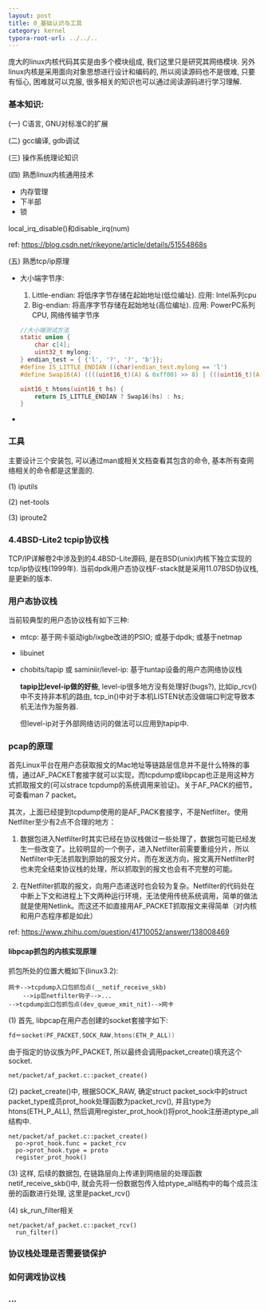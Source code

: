 ```yaml
---
layout: post
title: 0_基础认识与工具
category: kernel
typora-root-url: ../../..
---
```


庞大的linux内核代码其实是由多个模块组成, 我们这里只是研究其网络模块. 另外linux内核是采用面向对象思想进行设计和编码的, 所以阅读源码也不是很难, 只要有恒心, 困难就可以克服, 很多相关的知识也可以通过阅读源码进行学习理解.

### 基本知识:

(一) C语言, GNU对标准C的扩展



(二) gcc编译, gdb调试



(三) 操作系统理论知识



(四) 熟悉linux内核通用技术

* 内存管理
* 下半部
* 锁

local_irq_disable()和disable_irq(num)

ref: https://blog.csdn.net/rikeyone/article/details/51554868s

(五) 熟悉tcp/ip原理

* 大小端字节序:

  1) Little-endian: 将低序字节存储在起始地址(低位编址). 应用: Intel系列cpu
  2) Big-endian: 将高序字节存储在起始地址(高位编址). 应用: PowerPC系列CPU, 网络传输字节序

  ```c
  //大小端测试方法
  static union {
      char c[4];
      uint32_t mylong;
  } endian_test = { {'l', '?', '?', 'b'}};
  #define IS_LITTLE_ENDIAN ((char)endian_test.mylong == 'l') 
  #define Swap16(A) ((((uint16_t)(A) & 0xff00) >> 8) | (((uint16_t)(A) & 0x00ff) << 8))
  
  uint16_t htons(uint16_t hs) {
      return IS_LITTLE_ENDIAN ? Swap16(hs) : hs;
  }
  ```

* 

### 工具

主要设计三个安装包, 可以通过man或相关文档查看其包含的命令, 基本所有查网络相关的命令都是这里面的.

(1) iputils

(2) net-tools 

(3) iproute2

### 4.4BSD-Lite2 tcpip协议栈

TCP/IP详解卷2中涉及到的4.4BSD-Lite源码, 是在BSD(unix)内核下独立实现的tcp/ip协议栈(1999年). 当前dpdk用户态协议栈F-stack就是采用11.07BSD协议栈, 是更新的版本.



### 用户态协议栈

当前较典型的用户态协议栈有如下三种:

- mtcp: 基于网卡驱动igb/ixgbe改进的PSIO; 或基于dpdk; 或基于netmap

- libuinet

- chobits/tapip 或 saminiir/level-ip: 基于tuntap设备的用户态网络协议栈

  **tapip比level-ip做的好些**, level-ip很多地方没有处理好(bugs?), 比如ip_rcv()中不支持非本机的路由, tcp_in()中对于本机LISTEN状态没做端口判定导致本机无法作为服务器.

  但level-ip对于外部网络访问的做法可以应用到tapip中.

### pcap的原理

首先Linux平台在用户态获取报文的Mac地址等链路层信息并不是什么特殊的事情，通过AF_PACKET套接字就可以实现，而tcpdump或libpcap也正是用这种方式抓取报文的(可以strace tcpdump的系统调用来验证)。关于AF_PACK的细节，可查看man 7 packet。

其次，上面已经提到tcpdump使用的是AF_PACK套接字，不是Netfilter。使用Netfilter至少有2点不合理的地方：

1. 数据包进入Netfilter时其实已经在协议栈做过一些处理了，数据包可能已经发生一些改变了。比较明显的一个例子，进入Netfilter前需要重组分片，所以Netfilter中无法抓取到原始的报文分片。而在发送方向，报文离开Netfilter时也未完全结束协议栈的处理，所以抓取到的报文也会有不完整的可能。

2. 在Netfilter抓取的报文，向用户态递送时也会较为复杂。Netfilter的代码处在中断上下文和进程上下文两种运行环境，无法使用传统系统调用，简单的做法就是使用Netlink。而这还不如直接用AF_PACKET抓取报文来得简单（对内核和用户态程序都是如此）

ref: https://www.zhihu.com/question/41710052/answer/138008469

#### libpcap抓包的内核实现原理

抓包所处的位置大概如下(linux3.2):

```
网卡-->tcpdump入口包抓包点(__netif_receive_skb)
	-->ip层netfilter钩子-->...
-->tcpdump出口包抓包点(dev_queue_xmit_nit)-->网卡
```

(1) 首先, libpcap在用户态创建的socket套接字如下:

```c
fd＝socket(PF_PACKET,SOCK_RAW,htons(ETH_P_ALL))
```

由于指定的协议族为PF_PACKET, 所以最终会调用packet_create()填充这个socket.

```
net/packet/af_packet.c::packet_create()
```

(2) packet_create()中, 根据SOCK_RAW, 确定struct packet_sock中的struct packet_type成员prot_hook处理函数为packet_rcv(), 并且type为htons(ETH_P_ALL), 然后调用register_prot_hook()将prot_hook注册进ptype_all结构中.

```
net/packet/af_packet.c::packet_create()
  po->prot_hook.func = packet_rcv
  po->prot_hook.type = proto
  register_prot_hook()
```

(3) 这样, 后续的数据包, 在链路层向上传递到网络层的处理函数netif_receive_skb()中, 就会先将一份数据包传入给ptype_all结构中的每个成员注册的函数进行处理, 这里是packet_rcv()

(4) sk_run_filter相关

```
net/packet/af_packet.c::packet_rcv()
  run_filter()
```



### 协议栈处理是否需要锁保护



### 如何调戏协议栈





### ...